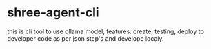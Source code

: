 # shree-agent-cli
this is cli tool to use ollama model, features: create, testing, deploy to developer code as per json step's and develope localy.
